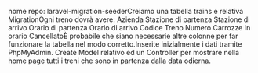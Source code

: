 nome repo: laravel-migration-seederCreiamo una tabella trains e relativa MigrationOgni treno dovrà avere:
Azienda
Stazione di partenza
Stazione di arrivo
Orario di partenza
Orario di arrivo
Codice Treno
Numero Carrozze
In orario
CancellatoÈ probabile che siano necessarie altre colonne per far funzionare la tabella nel modo corretto.Inserite inizialmente i dati tramite PhpMyAdmin.
Create Model relativo ed un Controller per mostrare nella home page tutti i treni che sono in partenza dalla data odierna.